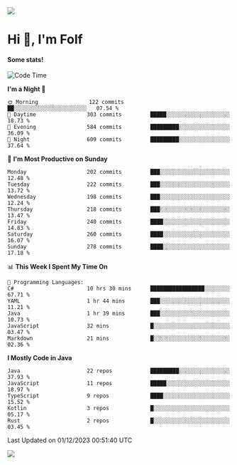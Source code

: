 <img src="https://komarev.com/ghpvc/?username=itsfolf"/>
<h1>Hi 👋, I'm Folf</h1>


#### Some stats!
<!--START_SECTION:waka-->
![Code Time](http://img.shields.io/badge/Code%20Time-2%2C036%20hrs%204%20mins-blue)

**I'm a Night 🦉** 

```text
🌞 Morning                122 commits         ██░░░░░░░░░░░░░░░░░░░░░░░   07.54 % 
🌆 Daytime                303 commits         █████░░░░░░░░░░░░░░░░░░░░   18.73 % 
🌃 Evening                584 commits         █████████░░░░░░░░░░░░░░░░   36.09 % 
🌙 Night                  609 commits         █████████░░░░░░░░░░░░░░░░   37.64 % 
```
📅 **I'm Most Productive on Sunday** 

```text
Monday                   202 commits         ███░░░░░░░░░░░░░░░░░░░░░░   12.48 % 
Tuesday                  222 commits         ███░░░░░░░░░░░░░░░░░░░░░░   13.72 % 
Wednesday                198 commits         ███░░░░░░░░░░░░░░░░░░░░░░   12.24 % 
Thursday                 218 commits         ███░░░░░░░░░░░░░░░░░░░░░░   13.47 % 
Friday                   240 commits         ████░░░░░░░░░░░░░░░░░░░░░   14.83 % 
Saturday                 260 commits         ████░░░░░░░░░░░░░░░░░░░░░   16.07 % 
Sunday                   278 commits         ████░░░░░░░░░░░░░░░░░░░░░   17.18 % 
```


📊 **This Week I Spent My Time On** 

```text
💬 Programming Languages: 
C#                       10 hrs 30 mins      █████████████████░░░░░░░░   67.71 % 
YAML                     1 hr 44 mins        ███░░░░░░░░░░░░░░░░░░░░░░   11.21 % 
Java                     1 hr 39 mins        ███░░░░░░░░░░░░░░░░░░░░░░   10.73 % 
JavaScript               32 mins             █░░░░░░░░░░░░░░░░░░░░░░░░   03.47 % 
Markdown                 21 mins             █░░░░░░░░░░░░░░░░░░░░░░░░   02.36 % 
```

**I Mostly Code in Java** 

```text
Java                     22 repos            █████████░░░░░░░░░░░░░░░░   37.93 % 
JavaScript               11 repos            █████░░░░░░░░░░░░░░░░░░░░   18.97 % 
TypeScript               9 repos             ████░░░░░░░░░░░░░░░░░░░░░   15.52 % 
Kotlin                   3 repos             █░░░░░░░░░░░░░░░░░░░░░░░░   05.17 % 
Rust                     2 repos             █░░░░░░░░░░░░░░░░░░░░░░░░   03.45 % 
```




 Last Updated on 01/12/2023 00:51:40 UTC
<!--END_SECTION:waka-->
<a src="https://discord.com/users/1090088995976925305"><img src="https://lanyard-profile-readme.vercel.app/api/1090088995976925305"/></a></td> 
